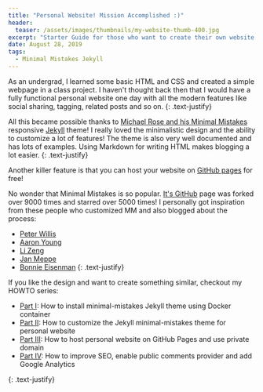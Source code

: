 ```yaml
---
title: "Personal Website! Mission Accomplished :)"
header:
  teaser: /assets/images/thumbnails/my-website-thumb-400.jpg
excerpt: "Starter Guide for those who want to create their own website for free"
date: August 28, 2019
tags:
  - Minimal Mistakes Jekyll
---
```


As an undergrad, I learned some basic HTML and CSS and created a simple webpage in a class project. I haven't thought back then that I would have a fully functional personal website one day with all the modern features like social sharing, tagging, related posts and so on. 
{: .text-justify}

All this became possible thanks to [Michael Rose and his Minimal Mistakes](https://mmistakes.github.io/minimal-mistakes/about/) responsive [Jekyll](https://jekyllrb.com) theme! I really loved the minimalistic design and the ability to customize a lot of features! The theme is also very well documented and has lots of examples. Using Markdown for writing HTML makes blogging a lot easier. 
{: .text-justify}

Another killer feature is that you can host your website on [GitHub pages](https://pages.github.com) for free! 

No wonder that Minimal Mistakes is so popular. [It's GitHub](https://github.com/mmistakes/minimal-mistakes) page was forked over 9000 times and starred over 5000 times! I personally got inspiration from these people who customized MM and also blogged about the process:
  - [Peter Willis](http://www.pwills.com)
  - [Aaron Young](https://web.eecs.utk.edu/~ayoung48/blog/#)
  - [Li Zeng](https://zenglix.github.io/)
  - [Jan Meppe](https://www.janmeppe.com/)
  - [Bonnie Eisenman](https://blog.bonnieeisenman.com/)
{: .text-justify}

If you like the design and want to create something similar, checkout my HOWTO series:
 
- [Part I](https://www.cross-validated.com/Personal-website-with-Minimal-Mistakes-Jekyll-Theme-HOWTO-Part-I/): How to install minimal-mistakes Jekyll theme using Docker container
- [Part II](https://www.cross-validated.com/Personal-website-with-Minimal-Mistakes-Jekyll-Theme-HOWTO-Part-II/): How to customize the Jekyll minimal-mistakes theme for personal website
- [Part III](https://www.cross-validated.com/Personal-website-with-Minimal-Mistakes-Jekyll-Theme-HOWTO-Part-III/): How to host personal website on GitHub Pages and use private domain
- [Part IV](https://www.cross-validated.com/Personal-website-with-Minimal-Mistakes-Jekyll-Theme-HOWTO-Part-IV/): How to improve SEO, enable public comments provider and add Google Analytics

{: .text-justify}